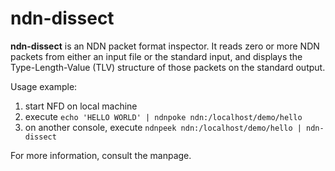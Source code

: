 # ndn-dissect

**ndn-dissect** is an NDN packet format inspector.
It reads zero or more NDN packets from either an input file or the standard input,
and displays the Type-Length-Value (TLV) structure of those packets on the standard output.

Usage example:

1. start NFD on local machine
2. execute `echo 'HELLO WORLD' | ndnpoke ndn:/localhost/demo/hello`
3. on another console, execute `ndnpeek ndn:/localhost/demo/hello | ndn-dissect`

For more information, consult the manpage.
